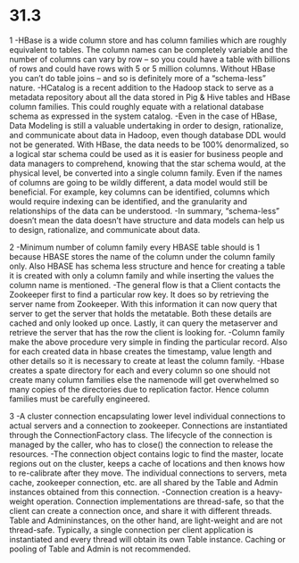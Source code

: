 # 31.3


1
-HBase is a wide column store and has column families which are roughly equivalent to tables.  The column names can be completely variable and the number of columns can vary by row – so you could have a table with billions of rows and could have rows with 5 or 5 million columns.   Without HBase you can’t do table joins – and so is definitely more of a “schema-less” nature.
-HCatalog is a recent addition to the Hadoop stack to serve as a metadata repository about all the data stored in Pig & Hive tables and HBase column families.  This could roughly equate with a relational database schema as expressed in the system catalog.
-Even in the case of HBase, Data Modeling is still a valuable undertaking in order to design, rationalize, and communicate about data in Hadoop, even though database DDL would not be generated. With HBase, the data needs to be 100% denormalized, so a logical star schema could be used as it is easier for business people and data managers to comprehend, knowing that the star schema would, at the physical level, be converted into a single column family.   Even if the names of columns are going to be wildly different, a data model would still be beneficial. For example, key columns can be identified, columns which would require indexing can be identified, and the granularity and relationships of the data can be understood.
-In summary, “schema-less” doesn’t mean the data doesn’t have structure and data models can help us to design, rationalize, and communicate about data.


2
-Minimum number of column family every HBASE table should is 1 because HBASE stores the name of the column under the column family only. Also HBASE has schema less structure and hence for creating a table it is created with only a column family and while inserting the values the column name is mentioned.
-The general flow is that a Client contacts the Zookeeper first to find a particular row key. It does so by retrieving the server name from Zookeeper. With this information it can now query that server to get the server that holds the metatable. Both these details are cached and only looked up once. Lastly, it can query the metaserver and retrieve the server that has the row the client is looking for.
-Column family make the above procedure very simple in finding the particular record. Also for each created data in hbase creates the timestamp, value length and other details so it is necessary to create at least the column family. 
-Hbase creates a spate directory for each and every column so one should not create many column families else the namenode will get overwhelmed so many copies of the directories due to replication factor. Hence column families must be carefully engineered. 


3
-A cluster connection encapsulating lower level individual connections to actual servers and a connection to zookeeper. Connections are instantiated through the ConnectionFactory class. The lifecycle of the connection is managed by the caller, who has to close() the connection to release the resources.
-The connection object contains logic to find the master, locate regions out on the cluster, keeps a cache of locations and then knows how to re-calibrate after they move. The individual connections to servers, meta cache, zookeeper connection, etc. are all shared by the Table and Admin instances obtained from this connection.
-Connection creation is a heavy-weight operation. Connection implementations are thread-safe, so that the client can create a connection once, and share it with different threads. Table and Admininstances, on the other hand, are light-weight and are not thread-safe. Typically, a single connection per client application is instantiated and every thread will obtain its own Table instance. Caching or pooling of Table and Admin is not recommended.
